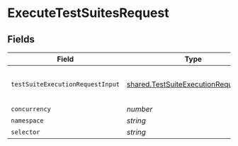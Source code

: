 # ExecuteTestSuitesRequest


## Fields

| Field                                                                                          | Type                                                                                           | Required                                                                                       | Description                                                                                    |
| ---------------------------------------------------------------------------------------------- | ---------------------------------------------------------------------------------------------- | ---------------------------------------------------------------------------------------------- | ---------------------------------------------------------------------------------------------- |
| `testSuiteExecutionRequestInput`                                                               | [shared.TestSuiteExecutionRequestInput](../../models/shared/testsuiteexecutionrequestinput.md) | :heavy_check_mark:                                                                             | body passed to configure executions                                                            |
| `concurrency`                                                                                  | *number*                                                                                       | :heavy_minus_sign:                                                                             | N/A                                                                                            |
| `namespace`                                                                                    | *string*                                                                                       | :heavy_minus_sign:                                                                             | N/A                                                                                            |
| `selector`                                                                                     | *string*                                                                                       | :heavy_minus_sign:                                                                             | N/A                                                                                            |